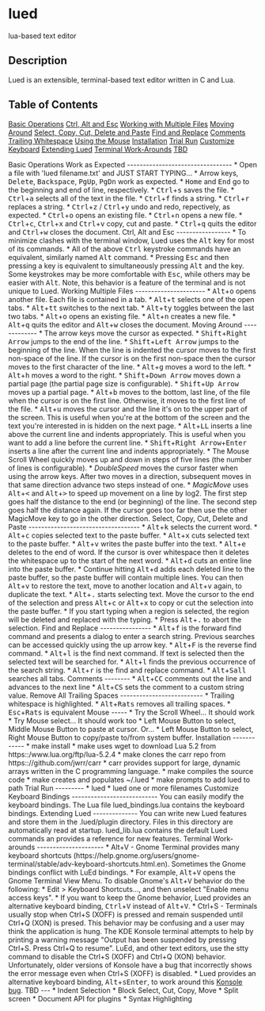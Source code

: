 # lued
lua-based text editor

Description
-----------
Lued is an extensible, terminal-based text editor written in C and Lua.

Table of Contents
-----------------
[Basic Operations](#basic)
[Ctrl, Alt and Esc](#ctrl)
[Working with Multiple Files](#files)
[Moving Around](#moving)
[Select, Copy, Cut, Delete and Paste](#select)
[Find and Replace](#find)
[Comments](#comments)
[Trailing Whitespace](#trailing)
[Using the Mouse](#mouse)
[Installation](#install)
[Trial Run](#trial)
[Customize Keyboard](#keyboard)
[Extending Lued](#extending)
[Terminal Work-Arounds](#xterm)
[TBD](#tbd)

<a name="basic">
Basic Operations Work as Expected
---------------------------------
* Open a file with 'lued filename.txt' and JUST START TYPING...
* Arrow keys, <kbd>Delete</kbd>, <kbd>Backspace</kbd>, <kbd>PgUp</kbd>, <kbd>PgDn</kbd> work as expected.
* <kbd>Home</kbd> and <kbd>End</kbd> go to the beginning and end of line, respectively.
* <kbd>Ctrl</kbd>+<kbd>s</kbd> saves the file.
* <kbd>Ctrl</kbd>+<kbd>a</kbd> selects all of the text in the file.
* <kbd>Ctrl</kbd>+<kbd>f</kbd> finds a string.
* <kbd>Ctrl</kbd>+<kbd>r</kbd> replaces a string.
* <kbd>Ctrl</kbd>+<kbd>z</kbd> / <kbd>Ctrl</kbd>+<kbd>y</kbd> undo and redo, repectively, as expected.
* <kbd>Ctrl</kbd>+<kbd>o</kbd> opens an existing file.
* <kbd>Ctrl</kbd>+<kbd>n</kbd> opens a new file.
* <kbd>Ctrl</kbd>+<kbd>c</kbd>, <kbd>Ctrl</kbd>+<kbd>x</kbd> and <kbd>Ctrl</kbd>+<kbd>v</kbd> copy, cut and paste.
* <kbd>Ctrl</kbd>+<kbd>q</kbd> quits the editor and <kbd>Ctrl</kbd>+<kbd>w</kbd> closes the document.

<a name="ctrl">
Ctrl, Alt and Esc
-----------------
* To minimize clashes with the terminal window, Lued uses the <kbd>Alt</kbd> key for most of its commands.
* All of the above <kbd>Ctrl</kbd> keystroke commands have an equivalent, similarly named <kbd>Alt</kbd> command.
* Pressing <kbd>Esc</kbd> and then pressing a key is equivalent to simultaneously pressing <kbd>Alt</kbd> and
the key.  Some keystrokes may be more comfortable with <kbd>Esc</kbd>, while others may be easier with <kbd>Alt</kbd>.
Note, this behavior is a feature of the terminal and is not unique to Lued.

<a name="files">
Working Multiple Files
----------------------
* <kbd>Alt</kbd>+<kbd>o</kbd> opens another file. Each file is contained in a tab.
* <kbd>Alt</kbd>+<kbd>t</kbd> selects one of the open tabs.
* <kbd>Alt</kbd>+<kbd>tt</kbd> switches to the next tab.
* <kbd>Alt</kbd>+<kbd>ty</kbd> toggles between the last two tabs.
* <kbd>Alt</kbd>+<kbd>o</kbd> opens an existing file.
* <kbd>Alt</kbd>+<kbd>n</kbd> creates a new file.
* <kbd>Alt</kbd>+<kbd>q</kbd> quits the editor and <kbd>Alt</kbd>+<kbd>w</kbd> closes the document.

<a name="moving">
Moving Around
-------------
* The arrow keys move the cursor as expected.
* <kbd>Shift</kbd>+<kbd>Right Arrow</kbd> jumps to the end of the line.
* <kbd>Shift</kbd>+<kbd>Left Arrow</kbd> jumps to the beginning of the line.  When the line is indented
  the cursor moves to the first non-space of the line. If the cursor is on the first non-space then the
  cursor moves to the first character of the line.
* <kbd>Alt</kbd>+<kbd>g</kbd> moves a word to the left.
* <kbd>Alt</kbd>+<kbd>h</kbd> moves a word to the right.
* <kbd>Shift</kbd>+<kbd>Down Arrow</kbd> moves down a partial page (the partial page size is configurable).
* <kbd>Shift</kbd>+<kbd>Up Arrow</kbd> moves up a partial page.
* <kbd>Alt</kbd>+<kbd>b</kbd> moves to the bottom, last line, of the file when the cursor is on the first line.
Otherwise, it moves to the first line of the file.
* <kbd>Alt</kbd>+<kbd>u</kbd> moves the cursor and the line it's on to the upper part of the screen.  This is
useful when you're at the bottom of the screen and the text you're interested in is hidden on the next page.
* <kbd>Alt</kbd>+<kbd>LL</kbd> inserts a line above the current line and indents appropriately.  This is
useful when you want to add a line before the current line.
* <kbd>Shift</kbd>+<kbd>Right Arrow</kbd>+<kbd>Enter</kbd> inserts a line after the current line and indents appropriately.
* The Mouse Scroll Wheel quickly moves up and down in steps of five lines (the number of lines is configurable).
* <i>DoubleSpeed</i> moves the cursor faster when using the arrow keys. After two moves in a direction, subsequent moves in that
same direction advance two steps instead of one.
* <i>MagicMove</i> uses <kbd>Alt</kbd>+<kbd><</kbd> and <kbd>Alt</kbd>+<kbd>></kbd> to speed up movement on a line by log2.  The
first step goes half the distance to the end (or beginning) of the line.  The second step goes half the distance again. If
the cursor goes too far then use the other MagicMove key to go in the other direction.

<a name="select">
Select, Copy, Cut, Delete and Paste
-----------------------------------
* <kbd>Alt</kbd>+<kbd>k</kbd> selects the current word.
* <kbd>Alt</kbd>+<kbd>c</kbd> copies selected text to the paste buffer.
* <kbd>Alt</kbd>+<kbd>x</kbd> cuts selected text to the paste buffer.
* <kbd>Alt</kbd>+<kbd>v</kbd> writes the paste buffer into the text.
* <kbd>Alt</kbd>+<kbd>e</kbd> deletes to the end of word.  If the cursor is over whitespace then it deletes the whitespace
  up to the start of the next word.
* <kbd>Alt</kbd>+<kbd>d</kbd> cuts an entire line into the paste buffer.
  * Continue hitting <kbd>Alt</kbd>+<kbd>d</kbd> adds each deleted line to the paste buffer, so the paste buffer will contain
    multiple lines. You can then <kbd>Alt</kbd>+<kbd>v</kbd> to restore the text, move to another location and
    <kbd>Alt</kbd>+<kbd>v</kbd> again, to duplicate the text.
* <kbd>Alt</kbd>+<kbd>.</kbd> starts selecting text. Move the cursor to the end of the selection and press
  <kbd>Alt</kbd>+<kbd>c</kbd> or <kbd>Alt</kbd>+<kbd>x</kbd> to copy or cut the selection into the paste buffer.
  * If you start typing when a region is selected, the region will be deleted and replaced with the typing.
  * Press <kbd>Alt</kbd>+<kbd>.</kbd> to abort the selection.

<a name="find">
Find and Replace
----------------
* <kbd>Alt</kbd>+<kbd>f</kbd> is the forward find command and presents a dialog to enter a search string.
  Previous searches can be accessed quickly using the up arrow key.
* <kbd>Alt</kbd>+<kbd>F</kbd> is the reverse find command.
* <kbd>Alt</kbd>+<kbd>l</kbd> is the find next command.  If text is selected then the selected text will
  be searched for.
* <kbd>Alt</kbd>+<kbd>l</kbd> finds the previous occurrence of the search string.
* <kbd>Alt</kbd>+<kbd>r</kbd> is the find and replace command.
* <kbd>Alt</kbd>+<kbd>Sall</kbd> searches all tabs.

<a name="comments">
Comments
--------
* <kbd>Alt</kbd>+<kbd>CC</kbd> comments out the line and advances to the next line
* <kbd>Alt</kbd>+<kbd>CS</kbd> sets the comment to a custom string value.

<a name="trailing">
Remove All Trailing Spaces
--------------------------
* Trailing whitespace is highlighted.
* <kbd>Alt</kbd>+<kbd>Rats</kbd> removes all trailing spaces.
  * <kbd>Esc</kbd>+<kbd>Rats</kbd> is equivalent

<a name="mouse">
Mouse
-----
* Try the Scroll Wheel... It should work
* Try Mouse select... It should work too
  * Left Mouse Button to select, Middle Mouse Button to paste at cursor. Or...
  * Left Mouse Button to select, Right Mouse Button to copy/paste to/from system buffer.

<a name="install">
Installation
------------
* make install
  * make uses wget to download Lua 5.2 from https::/www.lua.org/ftp/lua-5.2.4
  * make clones the carr repo from https:://github.com/jwrr/carr
    * carr provides support for large, dynamic arrays written in the C programming language.
  * make compiles the source code
  * make creates and populates ~/.lued
  * make prompts to add lued to path

<a name="trial">
Trial Run
---------
* lued
* lued one or more filenames

<a name="keyboard">
Customize Keyboard Bindings
---------------------------
You can easily modify the keyboard bindings. The Lua file lued_bindings.lua contains the keyboard bindings.

<a name="extending">
Extending Lued
--------------
You can write new Lued features and store them in the .lued/plugin directory.  Files in this directory
are automatically read at startup. lued_lib.lua contains the default Lued commands an provides a
reference for new features.

<a name="xterm">
Terminal Work-arounds
---------------------
* Alt+V - Gnome Terminal provides many keyboard shortcuts (https://help.gnome.org/users/gnome-terminal/stable/adv-keyboard-shortcuts.html.en).
  Sometimes the Gnome bindings conflict with LuEd bindings.
  * For example, <kbd>Alt</kbd>+<kbd>V</kbd> opens the Gnome Terminal View Menu.  To disable Gnome's <kbd>Alt</kbd>+<kbd>V</kbd> behavior do
    the following:
    * Edit > Keyboard Shortcuts..., and then unselect "Enable menu access keys".
  * If you want to keep the Gnome behavior, Lued provides an alternative keyboard binding, <kbd>Ctrl</kbd>+<kbd>V</kbd>
    instead of <kbd>Alt</kbd>+<kbd>V</kbd>.
* Ctrl+S - Terminals usually stop when Ctrl+S (XOFF) is pressed and remain suspended until Ctrl+Q (XON) is presed.
  This behavior may be confusing and a user may think the application is hung. The KDE Konsole terminal attempts to
  help by printing a warning message "Output has been suspended by pressing Ctrl+S. Press Ctrl+Q to resume". LuEd,
  and other text editors, use the stty command to disable the Ctrl+S (XOFF) and Ctrl+Q (XON) behavior.
  Unfortunately, older versions of Konsole have a bug that incorrectly shows the error message even when Ctrl+S (XOFF)
  is disabled.
  * Lued provides an alternative keyboard binding, <kbd>Alt</kbd>+<kbd>s</kbd><kbd>Enter</kbd>, to work around this
    <a href="https://bugs.kde.org/show_bug.cgi?id=151966">Konsole bug</a>.

<a name="tbd">
TBD
---
* Indent Selection
* Block Select, Cut, Copy, Move
* Split screen
* Document API for plugins
* Syntax Highlighting
